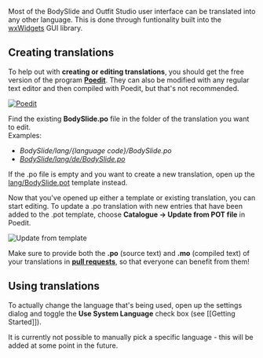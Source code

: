 Most of the BodySlide and Outfit Studio user interface can be translated into any other language. This is done through funtionality built into the [wxWidgets](https://www.wxwidgets.org/) GUI library.

## Creating translations
To help out with **creating or editing translations**, you should get the free version of the program **[Poedit](https://poedit.net/)**. They can also be modified with any regular text editor and then compiled with Poedit, but that's not recommended.

[![Poedit](http://i.imgur.com/hz8LYKHt.png)](http://i.imgur.com/hz8LYKH.png)

Find the existing **BodySlide.po** file in the folder of the translation you want to edit.  
Examples:
* _BodySlide/lang/{language code}/BodySlide.po_
* _[BodySlide/lang/de/BodySlide.po](../blob/dev/lang/de/BodySlide.po)_

If the .po file is empty and you want to create a new translation, open up the [lang/BodySlide.pot](../blob/dev/lang/BodySlide.pot) template instead.

Now that you've opened up either a template or existing translation, you can start editing. To update a .po translation with new entries that have been added to the .pot template, choose **Catalogue -> Update from POT file** in Poedit.

![Update from template](http://i.imgur.com/C3c8o1L.png)

Make sure to provide both the **.po** (source text) and **.mo** (compiled text) of your translations in **[pull requests](../../pulls)**, so that everyone can benefit from them!

## Using translations
To actually change the language that's being used, open up the settings dialog and toggle the **Use System Language** check box (see [[Getting Started]]).

It is currently not possible to manually pick a specific language - this will be added at some point in the future.